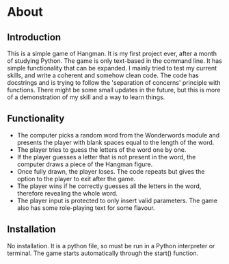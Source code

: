 # About

## Introduction
This is a simple game of Hangman. It is my first project ever, after a month of studying Python. The game is only text-based in the command line. It has simple functionality that can be expanded.
I mainly tried to test my current skills, and write a coherent and somehow clean code. The code has docstrings and is trying to follow the 'separation of concerns' principle with functions.
There might be some small updates in the future, but this is more of a demonstration of my skill and a way to learn things.

## Functionality
- The computer picks a random word from the Wonderwords module and presents the player with blank spaces equal to the length of the word.
- The player tries to guess the letters of the word one by one.
- If the player guesses a letter that is not present in the word, the computer draws a piece of the Hangman figure.
- Once fully drawn, the player loses. The code repeats but gives the option to the player to exit after the game.
- The player wins if he correctly guesses all the letters in the word, therefore revealing the whole word.
- The player input is protected to only insert valid parameters. The game also has some role-playing text for some flavour.

## Installation
No installation. It is a python file, so must be run in a Python interpreter or terminal. The game starts automatically through the start() function.
